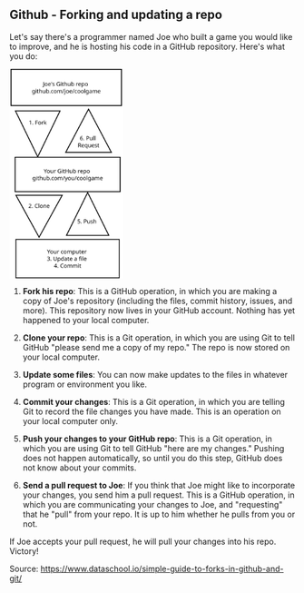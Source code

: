 ## Github - Forking and updating a repo

Let's say there's a programmer named Joe who built a game you would like to improve, and he is hosting his code in a GitHub repository. Here's what you do:

<img align="center" src="Linxi_diagram.svg" alt="drawing" width="200"/>

1.    **Fork his repo**: This is a GitHub operation, in which you are making a copy of Joe's repository (including the files, commit history, issues, and more). This repository now lives in your GitHub account. Nothing has yet happened to your local computer.

2.    **Clone your repo**: This is a Git operation, in which you are using Git to tell GitHub "please send me a copy of my repo." The repo is now stored on your local computer.

3.    **Update some files**: You can now make updates to the files in whatever program or environment you like.

4.    **Commit your changes**: This is a Git operation, in which you are telling Git to record the file changes you have made. This is an operation on your local computer only.

5.    **Push your changes to your GitHub repo**: This is a Git operation, in which you are using Git to tell GitHub "here are my changes." Pushing does not happen automatically, so until you do this step, GitHub does not know about your commits.

6.    **Send a pull request to Joe**: If you think that Joe might like to incorporate your changes, you send him a pull request. This is a GitHub operation, in which you are communicating your changes to Joe, and "requesting" that he "pull" from your repo. It is up to him whether he pulls from you or not.

  If Joe accepts your pull request, he will pull your changes into his repo. Victory!

Source: https://www.dataschool.io/simple-guide-to-forks-in-github-and-git/ 
